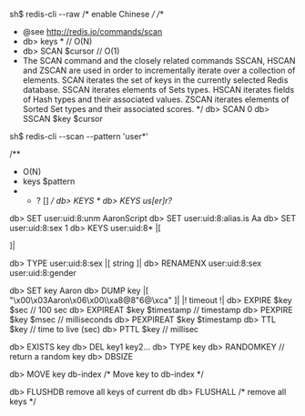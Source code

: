 sh$ redis-cli --raw     /* enable Chinese */
/**
 * @see http://redis.io/commands/scan
 * db> keys *           // O(N)
 * db> SCAN $cursor           // O(1)
 * The SCAN command and the closely related commands SSCAN, HSCAN and ZSCAN are used in order to incrementally iterate over a collection of elements.
    SCAN iterates the set of keys in the currently selected Redis database.
    SSCAN iterates elements of Sets types.
    HSCAN iterates fields of Hash types and their associated values.
    ZSCAN iterates elements of Sorted Set types and their associated scores.
 */
db> SCAN 0
db> SSCAN $key $cursor

sh$ redis-cli --scan --pattern 'user*'

/**
 *  O(N)
 * keys $pattern
 *  * ? []
 */
db> KEYS *
db> KEYS us[er]r?*      

db> SET user:uid:8:unm  AaronScript
db> SET user:uid:8:alias.is Aa
db> SET user:uid:8:sex 1
db> KEYS user:uid:8*
|[

]|

db> TYPE user:uid:8:sex
|[
string
]|
db> RENAMENX user:uid:8:sex user:uid:8:gender


db> SET key Aaron
db> DUMP key
|[
  "\x00\x03Aaron\x06\x00\\\xa8@8\"6@\xca"
]|
|! timeout !|
db> EXPIRE $key $sec     // 100 sec
db> EXPIREAT $key $timestamp    // timestamp
db> PEXPIRE $key $msec      // milliseconds
db> PEXPIREAT $key $timestamp 
db> TTL $key       // time to live (sec)
db> PTTL $key      // millisec



db> EXISTS key
db> DEL key1 key2...
db> TYPE key
db> RANDOMKEY     // return a random key
db> DBSIZE

db> MOVE key db-index      /* Move key to db-index */

db> FLUSHDB     remove all keys of current db
db> FLUSHALL    /* remove all keys */